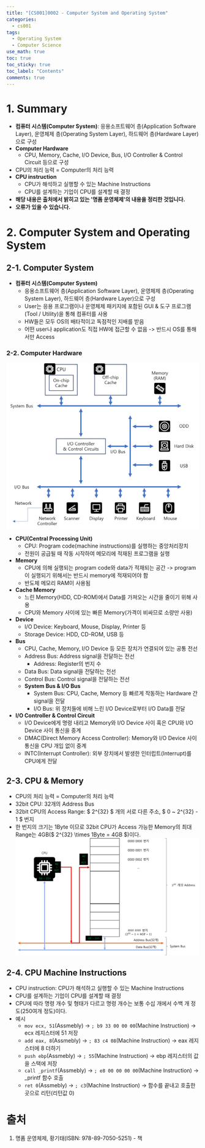 ```yaml
---
title: "[CS001]0002 - Computer System and Operating System"
categories:
  - cs001
tags:
  - Operating System
  - Computer Science
use_math: true
toc: true
toc_sticky: true
toc_label: "Contents"
comments: true
---
```


# 1. Summary
- **컴퓨터 시스템(Computer System)**: 응용소프트웨어 층(Application Software Layer), 운영체제 층(Operating System Layer), 하드웨어 층(Hardware Layer)으로 구성
- **Computer Hardware**
    - CPU, Memory, Cache, I/O Device, Bus, I/O Controller & Control Circuit 등으로 구성
- CPU의 처리 능력 = Computer의 처리 능력
- **CPU instruction**
    - CPU가 해석하고 실행할 수 있는 Machine Instructions
    - CPU를 설계하는 기업이 CPU를 설계할 때 결정
- **해당 내용은 출처에서 밝히고 있는 '명품 운영체제'의 내용을 정리한 것입니다.**
- **오류가 있을 수 있습니다.**

# 2. Computer System and Operating System
## 2-1. Computer System
- **컴퓨터 시스템(Computer System)**
    - 응용소프트웨어 층(Application Software Layer), 운영체제 층(Operating System Layer), 하드웨어 층(Hardware Layer)으로 구성
    - User는 응용 프로그램이나 운영체제 패키지에 포함된 GUI & 도구 프로그램(Tool / Utility)을 통해 컴퓨터를 사용
    - HW들은 모두 OS의 배타적이고 독점적인 지배를 받음
    - 어떤 user나 application도 직접 HW에 접근할 수 없음 -> 반드시 OS를 통해서만 Access

### 2-2. Computer Hardware
![Computer Structure](https://github.com/NewPlus/NewPlus.github.io/blob/master/_posts/img/img_cs0010002_0001.png?raw=true)
- **CPU(Central Processing Unit)**
    - CPU: Program code(machine instructions)를 실행하는 중앙처리장치
    - 전원이 공급될 때 작동 시작하여 메모리에 적재된 프로그램을 실행
- **Memory**
    - CPU에 의해 실행되는 program code와 data가 적재되는 공간 -> program이 실행되기 위해서는 반드시 memory에 적재되어야 함
    - 반도체 메모리 RAM이 사용됨
- **Cache Memory**
    - 느린 Memory(HDD, CD-ROM)에서 Data를 가져오는 시간을 줄이기 위해 사용
    - CPU와 Memory 사이에 있는 빠른 Memory(가격이 비싸므로 소량만 사용)
- **Device**
    - I/O Device: Keyboard, Mouse, Display, Printer 등
    - Storage Device: HDD, CD-ROM, USB 등
- **Bus**
    - CPU, Cache, Memory, I/O Device 등 모든 장치가 연결되어 있는 공통 전선
    - Address Bus: Address signal을 전달하는 전선
        - Address: Register의 번지 수
    - Data Bus: Data signal을 전달하는 전선
    - Control Bus: Control signal을 전달하는 전선
    - **System Bus & I/O Bus**
        - System Bus: CPU, Cache, Memory 등 빠르게 작동하는 Hardware 간 signal을 전달
        - I/O Bus: 위 장치들에 비해 느린 I/O Device로부터 I/O Data를 전달
- **I/O Controller & Control Circuit**
    - I/O Device에게 명령 내리고 Memory와 I/O Device 사이 혹은 CPU와 I/O Device 사이 통신을 중계
    - DMAC(Direct Memory Access Controller): Memory와 I/O Device 사이 통신을 CPU 개입 없이 중계
    - INTC(Interrupt Controller): 외부 장치에서 발생한 인터럽트(Interrupt)를 CPU에게 전달

## 2-3. CPU & Memory
- CPU의 처리 능력 = Computer의 처리 능력
- 32bit CPU: 32개의 Address Bus
- 32bit CPU의 Access Range: $ 2^{32} $ 개의 서로 다른 주소, $ 0 ~ 2^{32} - 1 $ 번지
- 한 번지의 크기는 1Byte 이므로 32bit CPU가 Access 가능한 Memory의 최대 Range는 4GB($ 2^{32} \times 1Byte = 4GB $)이다.
![Computer Structure](https://github.com/NewPlus/NewPlus.github.io/blob/master/_posts/img/img_cs0010002_0002.png?raw=true)

## 2-4. CPU Machine Instructions
- CPU instruction:  CPU가 해석하고 실행할 수 있는 Machine Instructions
- CPU를 설계하는 기업이 CPU를 설계할 때 결정
- CPU에 따라 명령 개수 및 형태가 다르고 명령 개수는 보통 수십 개에서 수백 개 정도(250여개 정도)이다.
- 예시
    - ```mov ecx, 51```(Assmebly) -> ```; b9 33 00 00 00```(Machine Instruction) -> ecx 레지스터에 51 저장
    - ```add eax, 8```(Assmebly) -> ```; 83 c4 08```(Machine Instruction) -> eax 레지스터에 8 더하기
    - ```push ebp```(Assmebly) -> ```; 55```(Machine Instruction) -> ebp 레지스터의 값을 스택에 저장
    - ```call _printf```(Assmebly) -> ```; e8 00 00 00 00```(Machine Instruction) -> _printf 함수 호출
    - ```ret 0```(Assmebly) -> ```; c3```(Machine Instruction) -> 함수를 끝내고 호출한 곳으로 리턴(리턴값 0)

# 출처
1. 명품 운영체제, 황기태(ISBN: 978-89-7050-5251) - 책